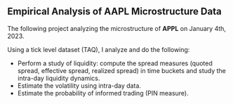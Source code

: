 ## Empirical Analysis of AAPL Microstructure Data

The following project analyzing the microstructure of **APPL** on January 4th, 2023.

Using a tick level dataset (TAQ), I analyze and do the following:
- Perform a study of liquidity: compute the spread measures (quoted spread, effective spread, realized spread) in time buckets and study the intra-day liquidity dynamics.
- Estimate the volatility using intra-day data.
- Estimate the probability of informed trading (PIN measure).